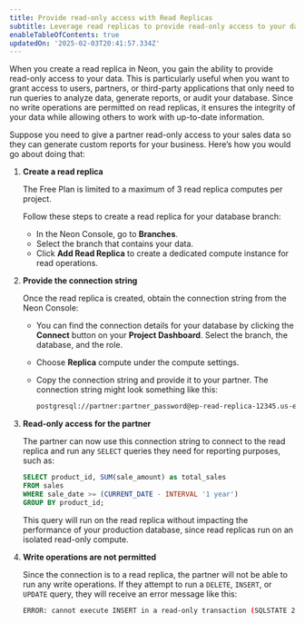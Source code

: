 ```yaml
---
title: Provide read-only access with Read Replicas
subtitle: Leverage read replicas to provide read-only access to your data
enableTableOfContents: true
updatedOn: '2025-02-03T20:41:57.334Z'
---
```


When you create a read replica in Neon, you gain the ability to provide read-only access to your data. This is particularly useful when you want to grant access to users, partners, or third-party applications that only need to run queries to analyze data, generate reports, or audit your database. Since no write operations are permitted on read replicas, it ensures the integrity of your data while allowing others to work with up-to-date information.

Suppose you need to give a partner read-only access to your sales data so they can generate custom reports for your business. Here’s how you would go about doing that:

1. **Create a read replica**

   <Admonition type="note">
   The Free Plan is limited to a maximum of 3 read replica computes per project.
   </Admonition>

   Follow these steps to create a read replica for your database branch:

   - In the Neon Console, go to **Branches**.
   - Select the branch that contains your data.
   - Click **Add Read Replica** to create a dedicated compute instance for read operations.

2. **Provide the connection string**

   Once the read replica is created, obtain the connection string from the Neon Console:

   - You can find the connection details for your database by clicking the **Connect** button on your **Project Dashboard**. Select the branch, the database, and the role.
   - Choose **Replica** compute under the compute settings.
   - Copy the connection string and provide it to your partner. The connection string might look something like this:

     ```bash shouldWrap
     postgresql://partner:partner_password@ep-read-replica-12345.us-east-2.aws.neon.tech/sales_db?sslmode=require
     ```

3. **Read-only access for the partner**

   The partner can now use this connection string to connect to the read replica and run any `SELECT` queries they need for reporting purposes, such as:

   ```sql
   SELECT product_id, SUM(sale_amount) as total_sales
   FROM sales
   WHERE sale_date >= (CURRENT_DATE - INTERVAL '1 year')
   GROUP BY product_id;
   ```

   This query will run on the read replica without impacting the performance of your production database, since read replicas run on an isolated read-only compute.

4. **Write operations are not permitted**

   Since the connection is to a read replica, the partner will not be able to run any write operations. If they attempt to run a `DELETE`, `INSERT`, or `UPDATE` query, they will receive an error message like this:

   ```bash
   ERROR: cannot execute INSERT in a read-only transaction (SQLSTATE 25006)
   ```

<NeedHelp/>
